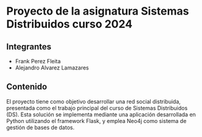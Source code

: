 # Proyecto de la asignatura Sistemas Distribuidos curso 2024

## Integrantes
* Frank Perez Fleita
* Alejandro Alvarez Lamazares

## Contenido
El proyecto tiene como objetivo desarrollar una red social distribuida, presentada como el trabajo principal del curso de Sistemas Distribuidos (DS). Esta solución se implementa mediante una aplicación desarrollada en Python utilizando el framework Flask, y emplea Neo4j como sistema de gestión de bases de datos.

